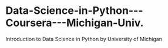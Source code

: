 # Data-Science-in-Python---Coursera---Michigan-Univ.
Introduction to Data Science in Python by University of Michigan
